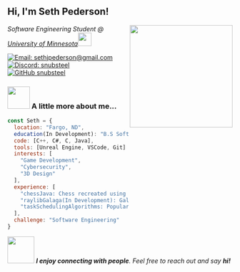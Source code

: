 <h2> Hi, I'm Seth Pederson! </h2>

<img align='right' src="https://media.giphy.com/media/26AHONQ79FdWZhAI0/giphy.gif" width="230">

<p><em>Software Engineering Student @ <a href="https://crk.umn.edu/academics/software-engineering/online">University of Minnesota</a><img src="https://media.giphy.com/media/WUlplcMpOCEmTGBtBW/giphy.gif" width="30">  
</em></p>

[![Email: sethjpederson@gmail.com](https://img.shields.io/badge/-Email-red?style=flat-square&logo=Gmail&logoColor=white)](mailto:sethjpederson@gmail.com)
[![Discord: snubsteel](https://img.shields.io/badge/-Discord-7289DA?style=flat-square&logo=Discord&logoColor=white)](https://discordapp.com/users/snubsteel)
[![GitHub snubsteel](https://img.shields.io/github/followers/snubsteel?label=follow&style=social)](https://github.com/snubsteel)

### <img src="https://media.giphy.com/media/VgCDAzcKvsR6OM0uWg/giphy.gif" width="50"> A little more about me...  

```javascript
const Seth = {
  location: "Fargo, ND",
  education(In Development): "B.S Software Engineering, Minor in ITM & Cybersecurity",
  code: [C++, C#, C, Java],
  tools: [Unreal Engine, VSCode, Git]
  interests: [
    "Game Development",
    "Cybersecurity",
    "3D Design"
  ],
  experience: [
    "chessJava: Chess recreated using Java",
    "raylibGalaga(In Development): Galaga recreated using Raylib and C++",
    "taskSchedulingAlgorithms: Popular task scheduling algorithms recreated in Java"
  ],
  challenge: "Software Engineering"
}
```

<img src="https://media.giphy.com/media/LnQjpWaON8nhr21vNW/giphy.gif" width="60"> <em><b>I enjoy connecting with people</b>. Feel free to reach out and say <b>hi!</b></em>
